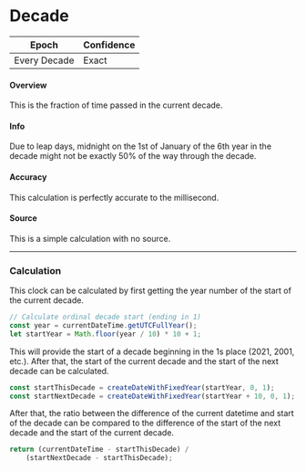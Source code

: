 # Decade

| Epoch        | Confidence |
| ------------ | ---------- |
| Every Decade | Exact      |

#### Overview

This is the fraction of time passed in the current decade.

#### Info

Due to leap days, midnight on the 1st of January of the 6th year in the decade might not be exactly 50% of the way through the decade.

#### Accuracy

This calculation is perfectly accurate to the millisecond.

#### Source

This is a simple calculation with no source.

---

### Calculation

This clock can be calculated by first getting the year number of the start of the current decade.

```js
// Calculate ordinal decade start (ending in 1)
const year = currentDateTime.getUTCFullYear();
let startYear = Math.floor(year / 10) * 10 + 1;
```

This will provide the start of a decade beginning in the 1s place (2021, 2001, etc.). After that, the start of the current decade and the start of the next decade can be calculated.

```js
const startThisDecade = createDateWithFixedYear(startYear, 0, 1);
const startNextDecade = createDateWithFixedYear(startYear + 10, 0, 1);
```

After that, the ratio between the difference of the current datetime and start of the decade can be compared to the difference of the start of the next decade and the start of the current decade.

```js
return (currentDateTime - startThisDecade) /
    (startNextDecade - startThisDecade);
```
